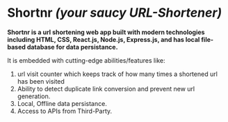 # Shortnr *(your saucy URL-Shortener)*
**Shortnr is a url shortening web app built with modern technologies including HTML, CSS, React.js, Node.js, Express.js, and has local file-based database for data persistance.**

It is embedded with cutting-edge abilities/features like:
1. url visit counter which keeps track of how many times a shortened url has been visited
2. Ability to detect duplicate link conversion and prevent new url generation.
3. Local, Offline data persistance.
4. Access to APIs from Third-Party.

[^1]: Shortnr is simply packed with a lot of saucy features to try out.

